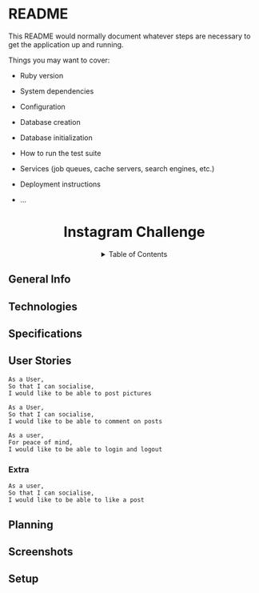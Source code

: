 # README

This README would normally document whatever steps are necessary to get the
application up and running.

Things you may want to cover:

* Ruby version

* System dependencies

* Configuration

* Database creation

* Database initialization

* How to run the test suite

* Services (job queues, cache servers, search engines, etc.)

* Deployment instructions

* ...


<h1 align="center">Instagram Challenge</h1>

<!-- gif of work here -->

<details align='center'><summary>Table of Contents</summary>
  <h2>Table of Contents</h2>
  <p>
  <a href="#general-info">• General Info</a><br>
  <a href="#technologies">• Technologies</a><br>
  <a href="#specifications">• Specifications</a><br>
  <a href="#user-stories">• User Stories</a><br>
  <a href="#planning">• Planning</a><br>
  <a href="#screenshots">• Screenshots</a><br>
  <a href="#setup">• Setup</a><br>
  </p>
</details>


<h2>General Info</h2>
<h2>Technologies</h2>
<h2>Specifications</h2>
<h2>User Stories</h2>

```
As a User,
So that I can socialise,
I would like to be able to post pictures
```

```
As a User,
So that I can socialise,
I would like to be able to comment on posts
```

```
As a user,
For peace of mind,
I would like to be able to login and logout
```

### Extra

```
As a user,
So that I can socialise,
I would like to be able to like a post
```

<h2>Planning</h2>
<h2>Screenshots<h2>
<h2>Setup</h2>
